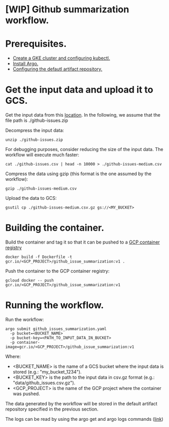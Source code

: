 # [WIP] Github summarization workflow.

# Prerequisites.

*   [Create a GKE cluster and configuring kubectl.](https://cloud.google.com/kubernetes-engine/docs/how-to/creating-a-container-cluster)
*   [Install Argo.](https://github.com/argoproj/argo/blob/master/demo.md)
*   [Configuring the defautl artifact repository.](https://github.com/argoproj/argo/blob/master/ARTIFACT_REPO.md#configure-the-default-artifact-repository)

# Get the input data and upload it to GCS.

Get the input data from this [location](https://towardsdatascience.com/how-to-create-data-products-that-are-magical-using-sequence-to-sequence-models-703f86a231f8). In the following, we assume that the file path is ./github-issues.zip  

Decompress the input data:

```
unzip ./github-issues.zip
```

For debugging purposes, consider reducing the size of the input data. The workflow will execute much faster: 

```
cat ./github-issues.csv | head -n 10000 > ./github-issues-medium.csv
```

Compress the data using gzip (this format is the one assumed by the workflow): 

```
gzip ./github-issues-medium.csv
```

Upload the data to GCS:

```
gsutil cp ./github-issues-medium.csv.gz gs://<MY_BUCKET>
```

# Building the container.

Build the container and tag it so that it can be pushed to a [GCP container registry](https://cloud.google.com/container-registry/)

```
docker build -f Dockerfile -t gcr.io/<GCP_PROJECT>/github_issue_summarization:v1 .
```

Push the container to the GCP container registry:

```
gcloud docker -- push gcr.io/<GCP_PROJECT>/github_issue_summarization:v1
```

# Running the workflow.

Run the workflow:

```
argo submit github_issues_summarization.yaml
  -p bucket=<BUCKET_NAME>
  -p bucket-key=<PATH_TO_INPUT_DATA_IN_BUCKET>
  -p container-image=gcr.io/<GCP_PROJECT>/github_issue_summarization:v1
```

Where:

*   <BUCKET_NAME> is the name of a GCS bucket where the input data is stored (e.g.: "my_bucket_1234").
*   <BUCKET_KEY> is the path to the input data in csv.gz format (e.g.: "data/github_issues.csv.gz").
*   <GCP_PROJECT> is the name of the GCP project where the container was pushed.

The data generated by the workflow will be stored in the default artifact
repository specified in the previous section.

The logs can be read by using the argo get and argo logs commands ([link](https://github.com/argoproj/argo/blob/master/demo.md#4-run-simple-example-workflows))

